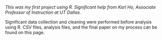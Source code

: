 _This was my first project using R. Significant help from Karl Ho, Associate Professor of Instruction at UT Dallas._

Significant data collection and cleaning were performed before analysis using R. CSV files, analysis files, and the final paper on my process can be found on this page. 

